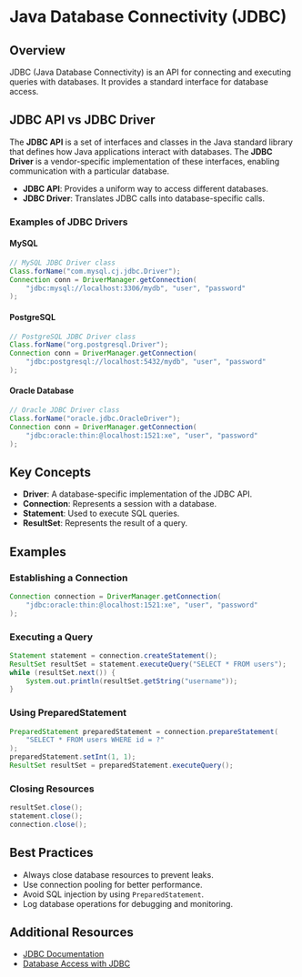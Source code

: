 # Java Database Connectivity (JDBC)

## Overview
JDBC (Java Database Connectivity) is an API for connecting and executing queries with databases. It provides a standard interface for database access.

## JDBC API vs JDBC Driver

The **JDBC API** is a set of interfaces and classes in the Java standard library that defines how Java applications interact with databases. The **JDBC Driver** is a vendor-specific implementation of these interfaces, enabling communication with a particular database.

- **JDBC API**: Provides a uniform way to access different databases.
- **JDBC Driver**: Translates JDBC calls into database-specific calls.

### Examples of JDBC Drivers

#### MySQL
```java
// MySQL JDBC Driver class
Class.forName("com.mysql.cj.jdbc.Driver");
Connection conn = DriverManager.getConnection(
    "jdbc:mysql://localhost:3306/mydb", "user", "password"
);
```

#### PostgreSQL
```java
// PostgreSQL JDBC Driver class
Class.forName("org.postgresql.Driver");
Connection conn = DriverManager.getConnection(
    "jdbc:postgresql://localhost:5432/mydb", "user", "password"
);
```

#### Oracle Database
```java
// Oracle JDBC Driver class
Class.forName("oracle.jdbc.OracleDriver");
Connection conn = DriverManager.getConnection(
    "jdbc:oracle:thin:@localhost:1521:xe", "user", "password"
);
```

## Key Concepts

- **Driver**: A database-specific implementation of the JDBC API.
- **Connection**: Represents a session with a database.
- **Statement**: Used to execute SQL queries.
- **ResultSet**: Represents the result of a query.

## Examples

### Establishing a Connection
```java
Connection connection = DriverManager.getConnection(
    "jdbc:oracle:thin:@localhost:1521:xe", "user", "password"
);
```

### Executing a Query
```java
Statement statement = connection.createStatement();
ResultSet resultSet = statement.executeQuery("SELECT * FROM users");
while (resultSet.next()) {
    System.out.println(resultSet.getString("username"));
}
```

### Using PreparedStatement
```java
PreparedStatement preparedStatement = connection.prepareStatement(
    "SELECT * FROM users WHERE id = ?"
);
preparedStatement.setInt(1, 1);
ResultSet resultSet = preparedStatement.executeQuery();
```

### Closing Resources
```java
resultSet.close();
statement.close();
connection.close();
```

## Best Practices

- Always close database resources to prevent leaks.
- Use connection pooling for better performance.
- Avoid SQL injection by using `PreparedStatement`.
- Log database operations for debugging and monitoring.

## Additional Resources

- [JDBC Documentation](https://docs.oracle.com/javase/tutorial/jdbc/)
- [Database Access with JDBC](https://www.oreilly.com/library/view/database-access-with/9780596000882/)
